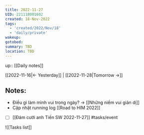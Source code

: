 ```yaml
---
title: 2022-11-27
UID: 221118001602
created: 18-Nov-2022
tags:
  - 'created/2022/Nov/18'
  - 'daily/private'
wakeup:
gotobed:
summary: TBD
location: TBD
---
```

up:: [[Daily notes]]

[[2022-11-16|<- Yesterday]] | [[2022-11-28|Tomorrow ->]]

## Notes:

- Điều gì làm mình vui trong ngày? -> [[Những niềm vui giản dị]]
- Cập nhật running log [[Road to HIM 2022]]

- [ ] [[Đám cưới anh Tiến SW 2022-11-27]] #tasks/event  


![[Tasks list]]

